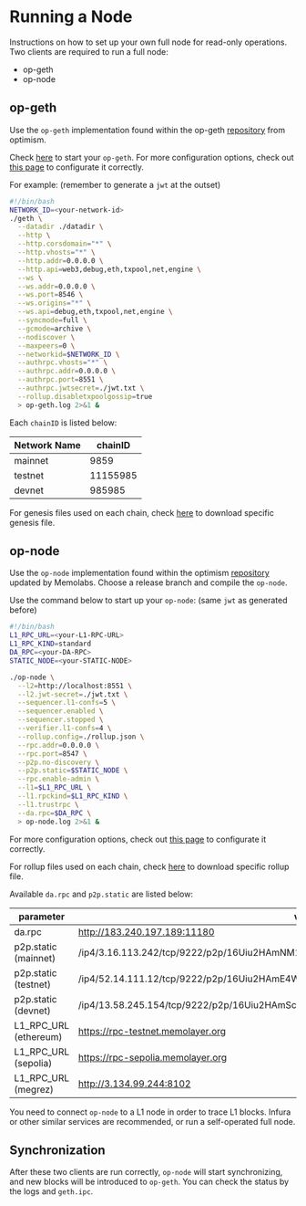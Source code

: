 # Running a Node

Instructions on how to set up your own full node for read-only operations. Two clients are required to run a full node:

- op-geth
- op-node

## op-geth

Use the `op-geth` implementation found within the op-geth [repository](https://github.com/ethereum-optimism/op-geth) from optimism.

Check [here](https://docs.optimism.io/builders/chain-operators/tutorials/create-l2-rollup#initialize-op-geth) to start your `op-geth`. For more configuration options, check out [this page](https://docs.optimism.io/builders/node-operators/configuration/execution-config) to configurate it correctly.

For example: (remember to generate a `jwt` at the outset)

```bash
#!/bin/bash
NETWORK_ID=<your-network-id>
./geth \
  --datadir ./datadir \
  --http \
  --http.corsdomain="*" \
  --http.vhosts="*" \
  --http.addr=0.0.0.0 \
  --http.api=web3,debug,eth,txpool,net,engine \
  --ws \
  --ws.addr=0.0.0.0 \
  --ws.port=8546 \
  --ws.origins="*" \
  --ws.api=debug,eth,txpool,net,engine \
  --syncmode=full \
  --gcmode=archive \
  --nodiscover \
  --maxpeers=0 \
  --networkid=$NETWORK_ID \
  --authrpc.vhosts="*" \
  --authrpc.addr=0.0.0.0 \
  --authrpc.port=8551 \
  --authrpc.jwtsecret=./jwt.txt \
  --rollup.disabletxpoolgossip=true
  > op-geth.log 2>&1 &
```

Each `chainID` is listed below:

| Network Name | chainID |
| --- | --- |
| mainnet | 9859 |
| testnet | 11155985 |
| devnet | 985985 |

For genesis files used on each chain, check [here](https://github.com/memoio/memolayer-config) to download specific genesis file.

## op-node

Use the `op-node` implementation found within the optimism [repository](https://github.com/memoio/optimism) updated by Memolabs. Choose a release branch and compile the `op-node`.

Use the command below to start up your `op-node`: (same `jwt` as generated before)

```bash
#!/bin/bash
L1_RPC_URL=<your-L1-RPC-URL>
L1_RPC_KIND=standard
DA_RPC=<your-DA-RPC>
STATIC_NODE=<your-STATIC-NODE>

./op-node \
  --l2=http://localhost:8551 \
  --l2.jwt-secret=./jwt.txt \
  --sequencer.l1-confs=5 \
  --sequencer.enabled \
  --sequencer.stopped \
  --verifier.l1-confs=4 \
  --rollup.config=./rollup.json \
  --rpc.addr=0.0.0.0 \
  --rpc.port=8547 \
  --p2p.no-discovery \
  --p2p.static=$STATIC_NODE \
  --rpc.enable-admin \
  --l1=$L1_RPC_URL \
  --l1.rpckind=$L1_RPC_KIND \
  --l1.trustrpc \
  --da.rpc=$DA_RPC \
  > op-node.log 2>&1 &
```

For more configuration options, check out [this page](https://docs.optimism.io/builders/node-operators/configuration/consensus-config) to configurate it correctly.

For rollup files used on each chain, check [here](https://github.com/memoio/memolayer-config) to download specific rollup file.

Available `da.rpc` and `p2p.static` are listed below:

| parameter | value |
| --- | --- |
| da.rpc | http://183.240.197.189:11180 |
| p2p.static (mainnet) | /ip4/3.16.113.242/tcp/9222/p2p/16Uiu2HAmNM1HyJLZ7APxzba1zRwWCPi7iSnq7PLy7dQcpxLjLLqu |
| p2p.static (testnet) | /ip4/52.14.111.12/tcp/9222/p2p/16Uiu2HAmE4W3r7eADMgBxCwHLxyt3rfUnpMeUpFBEeBNHAgTvbSb |
| p2p.static (devnet) | /ip4/13.58.245.154/tcp/9222/p2p/16Uiu2HAmSckdyi4jtSkhAbRQRUoEhbJyhRMdYqtCxMxSCNdwrBzr |
| L1_RPC_URL (ethereum) | https://rpc-testnet.memolayer.org |
| L1_RPC_URL (sepolia) | https://rpc-sepolia.memolayer.org |
| L1_RPC_URL (megrez) | http://3.134.99.244:8102 |

You need to connect `op-node` to a L1 node in order to trace L1 blocks. Infura or other similar services are recommended, or run a self-operated full node.

## Synchronization

After these two clients are run correctly, `op-node` will start synchronizing, and new blocks will be introduced to `op-geth`. You can check the status by the logs and `geth.ipc`.
